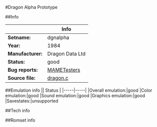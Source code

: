 #Dragon Alpha Prototype

##Info

||Info|
|-----|-----|
|**Setname:**|dgnalpha
|**Year:**|1984
|**Manufacturer:**|Dragon Data Ltd
|**Status:**|good
|**Bug reports:**|[MAMETesters](http://mametesters.org/view_all_set.php?type=1&temporary=y&search=dragon.c)
|**Source file:**|[dragon.c](https://github.com/mamedev/mame/blob/master/src/mess/drivers/dragon.c)

##Emulation info
|| Status |
|-----|-----|
|Overall emulation:|good
|Color emulation:|good
|Sound emulation:|good
|Graphics emulation:|good
|Savestates:|unsupported

##Tech info

##Romset info

<!--- START OF EDITED COMMENT DO NOT TOUCH TEXT ABOVE-->

